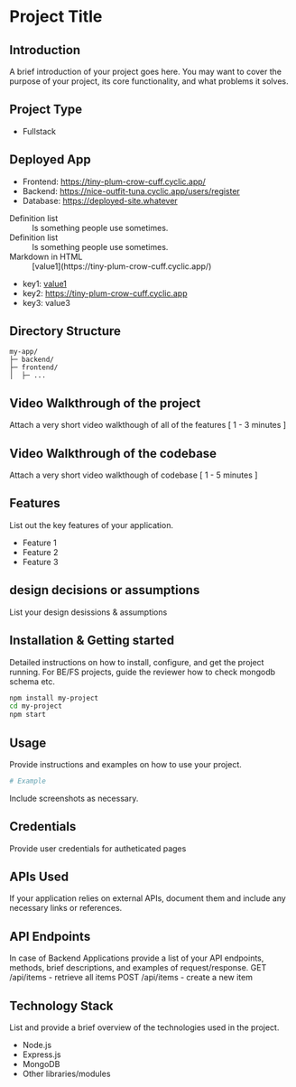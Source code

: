 # Project Title

## Introduction
A brief introduction of your project goes here. You may want to cover the purpose of your project, its core functionality, and what problems it solves.

## Project Type
- Fullstack

## Deployed App
- Frontend: https://tiny-plum-crow-cuff.cyclic.app/
- Backend: https://nice-outfit-tuna.cyclic.app/users/register
- Database: https://deployed-site.whatever

<dl>
  <dt>Definition list</dt>
  <dd>Is something people use sometimes.</dd>
    
  <dt>Definition list</dt>
  <dd>Is something people use sometimes.</dd>

  <dt>Markdown in HTML</dt>
  <dd>[value1](https://tiny-plum-crow-cuff.cyclic.app/)</dd>
</dl>

+ key1: [value1](https://tiny-plum-crow-cuff.cyclic.app/)
+ key2: https://tiny-plum-crow-cuff.cyclic.app
+ key3: value3

## Directory Structure
```
my-app/
├─ backend/
├─ frontend/
│  ├─ ...
```

## Video Walkthrough of the project
Attach a very short video walkthough of all of the features [ 1 - 3 minutes ]

## Video Walkthrough of the codebase
Attach a very short video walkthough of codebase [ 1 - 5 minutes ]

## Features
List out the key features of your application.

- Feature 1
- Feature 2
- Feature 3

## design decisions or assumptions
List your design desissions & assumptions

## Installation & Getting started
Detailed instructions on how to install, configure, and get the project running. For BE/FS projects, guide the reviewer how to check mongodb schema etc.

```bash
npm install my-project
cd my-project
npm start
```

## Usage
Provide instructions and examples on how to use your project.

```bash
# Example
```

Include screenshots as necessary.

## Credentials
Provide user credentials for autheticated pages

## APIs Used
If your application relies on external APIs, document them and include any necessary links or references.

## API Endpoints
In case of Backend Applications provide a list of your API endpoints, methods, brief descriptions, and examples of request/response.
GET /api/items - retrieve all items
POST /api/items - create a new item


## Technology Stack
List and provide a brief overview of the technologies used in the project.

- Node.js
- Express.js
- MongoDB
- Other libraries/modules